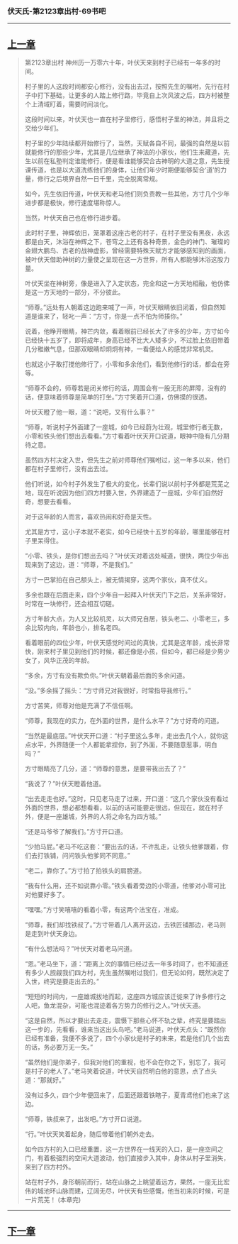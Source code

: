 ### 伏天氏-第2123章出村-69书吧

--------
[上一章](./09833fb94977fff3c6fe1074d894a496.md)
--------


>
>
>
>第2123章出村
>神州历一万零六十年，叶伏天来到村子已经有一年多的时间。
>
>村子里的人这段时间都安心修行，没有出去过，按照先生的嘱咐，先行在村子中打下基础，让更多的人踏上修行路，毕竟自上次风波之后，四方村被整个上清域盯着，需要时间淡化。
>
>这段时间以来，叶伏天也一直在村子里修行，感悟村子里的神法，并且将之交给少年们。
>
>村子里的少年陆续都开始修行了，当然，天赋各自不同，最强的自然是以前就能修行的那些少年，尤其是几位继承了神法的小家伙，他们生来藏道，先生以前在私塾判定谁能修行，便是看谁能够契合古神明的大道之意，先生授课传道，也是以大道洗练他们的身体，让他们年少时期便能够契合‘道’的力量，修行之后境界自然一日千里，完全脱离常规。
>
>如今，先生依旧传道，叶伏天和老马他们则负责教一些其他，方寸几个少年进步都是极快，修行速度堪称惊人。
>
>当然，叶伏天自己也在修行进步着。
>
>此时村子里，神辉依旧，笼罩着这座古老的村子，在村子里没有黑夜，永远都是白天，沐浴在神辉之下，苍穹之上还有各种奇景，金色的神门、璀璨的金翅大鹏鸟、古老的战神虚影，曾经需要特殊天赋方才能够感知到的画面，被叶伏天借助神树的力量使之呈现在这一方世界，所有人都能够沐浴这股力量。
>
>叶伏天坐在神树旁，像是进入了入定状态，完全和这一方天地相融，他仿佛是这一方天地的一部分，不分彼此。
>
>“师尊。”远处有人朝着这边跑来喊了一声，叶伏天眼睛依旧闭着，但自然知道是谁来了，轻叱一声：“方寸，你是一点不怕为师揍你。”
>
>说着，他睁开眼睛，神芒内敛，看着眼前已经长大了许多的少年，方寸如今已经快十五岁了，即将成年，身高已经不比大人矮多少，不过脸上依旧带着几分稚嫩气息，但那双眼睛却炯炯有神，一看便给人的感觉非常机灵。
>
>也就这小子敢打搅他修行了，小零和多余他们，看到他修行的话，都会在旁等。
>
>“师尊不会的，师尊若是闭关修行的话，周围会有一股无形的屏障，没有的话，便意味着师尊是简单的打坐。”方寸笑着开口道，仿佛摸的很透。
>
>叶伏天瞪了他一眼，道：“说吧，又有什么事？”
>
>“师尊，听说村子外面建了一座城，如今已经蔚为壮观，城里修行者无数，小零和铁头他们想出去看看。”方寸看着叶伏天开口说道，眼神中隐有几分期待之意。
>
>虽然四方村决定入世，但先生之前对师尊他们嘱咐过，这一年多以来，他们都在村子里修行，没有出去过。
>
>他们听说，如今村子外发生了极大的变化，长辈们说以前村子外都是荒芜之地，现在听说因为他们四方村要入世，外界建造了一座城，少年们自然好奇，想要去看看。
>
>对于这年龄的人而言，喜欢热闹和好奇是天性。
>
>尤其是方寸，这小子本就不老实，如今已经快十五岁的年龄，哪里能够在村子里呆得住。
>
>“小零、铁头，是你们想出去吗？”叶伏天对着远处喊道，很快，两位少年出现来到了这边，道：“师尊，不是我们。”
>
>方寸一巴掌拍在自己额头上，被无情揭穿，这两个家伙，真不仗义。
>
>多余也跟在后面走来，四个少年自一起拜入叶伏天门下之后，关系非常好，时常在一块修行，还会相互切磋。
>
>方寸年龄大点，为人又比较机灵，以大师兄自居，铁头老二、小零老三，多余比较内向，年龄也小，排名老四。
>
>看着眼前的四位少年，叶伏天感觉时间过的真快，尤其是这年龄，成长非常快，刚来村子里见到他们的时候，都还像是小孩，但如今，都已经是少男少女了，风华正茂的年龄。
>
>“多余，方寸有没有欺负你。”叶伏天朝着最后面的多余问道。
>
>“没。”多余摇了摇头：“方寸师兄对我很好，时常指导我修行。”
>
>方寸苦笑，师尊对他是充满了不信任啊。
>
>“师尊，我现在的实力，在外面的世界，是什么水平？”方寸好奇的问道。
>
>“当然是最底层。”叶伏天开口道：“村子里这么多年，走出去几个人，就你这点水平，外界随便一个人都能拿捏你，到了外面，不要随意惹事，明白吗？”
>
>方寸眼睛亮了几分，道：“师尊的意思，是要带我出去了？”
>
>“我说了？”叶伏天瞪着他道。
>
>“出去走走也好。”这时，只见老马走了过来，开口道：“这几个家伙没有看过外面的世界，想必都想看看，以前的话可能要走很远，但现在，就在村子外，便是一座雄城，外界的人将之命名为四方城。”
>
>“还是马爷爷了解我们。”方寸开口道。
>
>“少拍马屁。”老马不吃这套：“要出去的话，不许乱走，让铁头他爹跟着，你们去打铁铺，问问铁头他爹同不同意。”
>
>“老二，靠你了。”方寸拍了拍铁头的肩膀道。
>
>“我有什么用，还不如说靠小零。”铁头看着旁边的小零道，他爹对小零可比对他要好多了。
>
>“嘿嘿。”方寸笑嘻嘻的看着小零，有这两个法宝在，准成。
>
>“师尊，我们却找铁叔了。”方寸带着几人离开这边，去铁匠铺那边，老马则是走到叶伏天身边。
>
>“有什么想法吗？”叶伏天对着老马问道。
>
>“恩。”老马坐下，道：“距离上次的事情已经过去一年多时间了，也不知道还有多少人觊觎我们四方村，先生虽然嘱咐过我们，但无论如何，既然决定了入世，终究是要走出去的。”
>
>“短短的时间内，一座雄城拔地而起，这座四方城应该迁徙来了许多修行之人吧，鱼龙混杂，可能也混迹着各方势力的修行之人。”叶伏天道。
>
>“这是自然，所以才要出去走走，震慑下那些心怀不轨之辈，终究是要踏出这一步的，先看看，谁来当这出头鸟吧。”老马说道，叶伏天点头：“既然你已经有准备，我便不多说了，四个小家伙是村子的未来，若是他们几个出去的话，务必要万无一失。”
>
>“虽然他们是你弟子，但我对他们的重视，也不会在你之下，别忘了，我可是村子的老人了。”老马笑着说道，叶伏天自然明白他的意思，点了点头道：“那就好。”
>
>没有过多久，四个少年便回来了，后面还跟着铁瞎子，夏青鸢他们也来了这边。
>
>“师尊，铁叔来了，出发吧。”方寸开口说道。
>
>“行。”叶伏天笑着起身，随后带着他们朝外走去。
>
>如今四方村的入口已经重置，这一方世界在一线天的入口，是一座空间之门，有着极强烈的空间大道波动，他们直接步入其中，身体从村子里消失，来到了四方村外。
>
>站在村子外，身形朝前而行，站在山脉之上眺望着远方，果然，一座无比宏伟的城池环山脉而建，辽阔无尽，叶伏天有些感慨，他当初来的时候，可是一片荒芜！
>(本章完)
>
>

--------
[下一章](./080341280600959a8c64d13602157828.md)
--------
